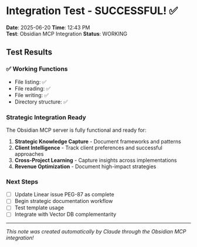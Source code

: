 # Integration Test - SUCCESSFUL! ✅

**Date**: 2025-06-20
**Time**: 12:43 PM  
**Test**: Obsidian MCP Integration
**Status**: WORKING

## Test Results

### ✅ Working Functions
- File listing: ✅ 
- File reading: ✅
- File writing: ✅
- Directory structure: ✅

### Strategic Integration Ready
The Obsidian MCP server is fully functional and ready for:

1. **Strategic Knowledge Capture** - Document frameworks and patterns
2. **Client Intelligence** - Track client preferences and successful approaches  
3. **Cross-Project Learning** - Capture insights across implementations
4. **Revenue Optimization** - Document high-impact strategies

### Next Steps
- [ ] Update Linear issue PEG-87 as complete
- [ ] Begin strategic documentation workflow
- [ ] Test template usage
- [ ] Integrate with Vector DB complementarity

---

*This note was created automatically by Claude through the Obsidian MCP integration!*